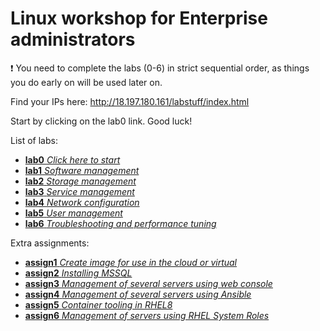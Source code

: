# Linux workshop for Enterprise administrators

:exclamation: You need to complete the labs (0-6) in strict sequential order, as things you do early on will be used later on.

Find your IPs here: http://18.197.180.161/labstuff/index.html

Start by clicking on the lab0 link. Good luck!

List of labs:
- [**lab0** *Click here to start*](lab0.md)
- [**lab1** *Software management*](lab1.md)
- [**lab2** *Storage management*](lab2.md)
- [**lab3** *Service management*](lab3.md)
- [**lab4** *Network configuration*](lab4.md)
- [**lab5** *User management*](lab5.md)
- [**lab6** *Troubleshooting and performance tuning*](lab6.md)

Extra assignments:
- [**assign1** *Create image for use in the cloud or virtual*](assign1.md)
- [**assign2** *Installing MSSQL*](assign2.md)
- [**assign3** *Management of several servers using web console*](assign3.md)
- [**assign4** *Management of several servers using Ansible*](assign4.md)
- [**assign5** *Container tooling in RHEL8*](assign5.md)
- [**assign6** *Management of servers using RHEL System Roles*](assign6.md)

